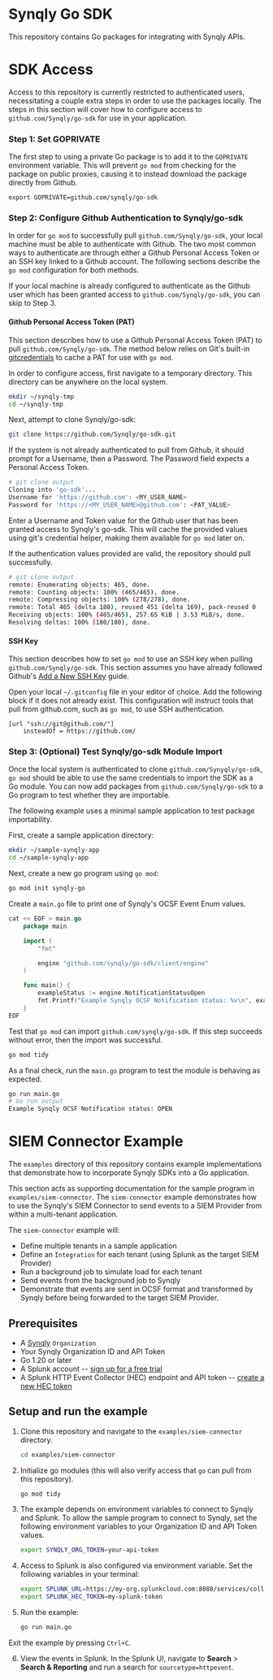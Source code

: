 # Synqly Go SDK

This repository contains Go packages for integrating with Synqly APIs.

# SDK Access

Access to this repository is currently restricted to authenticated users, necessitating a couple extra steps in order to use the packages locally. The steps in this section will cover how to configure access to `github.com/Synqly/go-sdk` for use in your application.

### Step 1: Set GOPRIVATE

The first step to using a private Go package is to add it to the `GOPRIVATE` environment variable. This will prevent `go mod` from checking for the package on  public proxies, causing it to instead download the package directly from Github.

```
export GOPRIVATE=github.com/synqly/go-sdk
```

### Step 2: Configure Github Authentication to Synqly/go-sdk

In order for `go mod` to successfully pull `github.com/Synqly/go-sdk`, your local machine must be able to authenticate with Github. The two most common ways to authenticate are through either a Github Personal Access Token or an SSH key linked to a Github account. The following sections describe the `go mod` configuration for both methods.

If your local machine is already configured to authenticate as the Github user which has been granted access to `github.com/Synqly/go-sdk`, you can skip to Step 3.


#### Github Personal Access Token (PAT)

This section describes how to use a Github Personal Access Token (PAT) to pull `github.com/Synqly/go-sdk`. The method below relies on Git's built-in [gitcredentials](https://git-scm.com/docs/gitcredentials) to cache a PAT for use with `go mod`.

In order to configure access, first navigate to a temporary directory. This directory can be anywhere on the local system.

```bash
mkdir ~/synqly-tmp
cd ~/synqly-tmp
```

Next, attempt to clone Synqly/go-sdk:

```bash
git clone https://github.com/Synqly/go-sdk.git
```

If the system is not already authenticated to pull from Github, it should prompt for a Username, then a Password. The Password field expects a Personal Access Token.

```bash
# git clone output
Cloning into 'go-sdk'...
Username for 'https://github.com': <MY_USER_NAME>
Password for 'https://<MY_USER_NAME>@github.com': <PAT_VALUE>
```

Enter a Username and Token value for the Github user that has been granted access to Synqly's go-sdk. This will cache the provided values using git's credential helper, making them available for `go mod` later on.

If the authentication values provided are valid, the repository should pull successfully.

```bash
# git clone output
remote: Enumerating objects: 465, done.
remote: Counting objects: 100% (465/465), done.
remote: Compressing objects: 100% (278/278), done.
remote: Total 465 (delta 180), reused 451 (delta 169), pack-reused 0
Receiving objects: 100% (465/465), 257.65 KiB | 3.53 MiB/s, done.
Resolving deltas: 100% (180/180), done.
```

#### SSH Key

This section describes how to set `go mod` to use an SSH key when pulling `github.com/Synqly/go-sdk`. This section assumes you have already followed Github's [Add a New SSH Key](https://docs.github.com/en/authentication/connecting-to-github-with-ssh/adding-a-new-ssh-key-to-your-github-account) guide. 

Open your local `~/.gitconfig` file in your editor of choice. Add the following block if it does not already exist. This configuration will instruct tools that pull from github.com, such as `go mod`, to use SSH authentication. 

```
[url "ssh://git@github.com/"]
	insteadOf = https://github.com/
```

### Step 3: (Optional) Test Synqly/go-sdk Module Import

Once the local system is authenticated to clone `github.com/Synyqly/go-sdk`, `go mod` should be able to use the same credentials to import the SDK as a Go module. You can now add packages from `github.com/Synqly/go-sdk` to a Go program to test whether they are importable. 

The following example uses a minimal sample application to test package importability.

First, create a sample application directory:

```bash
mkdir ~/sample-synqly-app
cd ~/sample-synqly-app
```

Next, create a new go program using `go mod`:

```bash
go mod init synqly-go
```

Create a `main.go` file to print one of Synqly's OCSF Event Enum values.

```go
cat << EOF > main.go
    package main

    import (
        "fmt"

        engine "github.com/synqly/go-sdk/client/engine"
    )

    func main() {
        exampleStatus := engine.NotificationStatusOpen
        fmt.Printf("Example Synqly OCSF Notification status: %v\n", exampleStatus)
    }
EOF
```

Test that `go mod` can import `github.com/synqly/go-sdk`. If this step succeeds without error, then the import was successful.

```bash
go mod tidy
```

As a final check, run the `main.go` program to test the module is behaving as expected.

```bash
go run main.go
# Go run output
Example Synqly OCSF Notification status: OPEN
```

# SIEM Connector Example

The `examples` directory of this repository contains example implementations that demonstrate how to incorporate Synqly SDKs into a Go application.

This section acts as supporting documentation for the sample program in `examples/siem-connector`. The `siem-connector` example demonstrates how to use the Synqly's SIEM Connector to send events to a SIEM Provider from within a multi-tenant application. 

The `siem-connector` example will:

- Define multiple tenants in a sample application
- Define an `Integration` for each tenant (using Splunk as the target SIEM Provider)
- Run a background job to simulate load for each tenant
- Send events from the background job to Synqly
- Demonstrate that events are sent in OCSF format and transformed by Synqly before
  being forwarded to the target SIEM Provider.

## Prerequisites

- A [Synqly](https://synqly.com) `Organization`
- Your Synqly Organization ID and API Token
- Go 1.20 or later
- A Splunk account -- [sign up for a free trial](https://www.splunk.com/en_us/download.html)
- A Splunk HTTP Event Collector (HEC) endpoint and API token -- [create a new HEC token](https://docs.splunk.com/Documentation/Splunk/8.1.3/Data/UsetheHTTPEventCollector#Create_an_Event_Collector_token)

## Setup and run the example

1. Clone this repository and navigate to the `examples/siem-connector` directory.
    ```bash
    cd examples/siem-connector
    ```
2. Initialize go modules (this will also verify access that `go` can pull from
   this repository). 
   ```bash
   go mod tidy
   ```
3. The example depends on environment variables to connect to Synqly and Splunk. To allow the sample program to connect to Synqly, set the following environment variables to your Organization ID and API Token values.

    ```bash
    export SYNQLY_ORG_TOKEN=your-api-token
    ```

4. Access to Splunk is also configured via environment variable. Set the following variables in your terminal:

    ```bash
    export SPLUNK_URL=https://my-org.splunkcloud.com:8088/services/collector/event
    export SPLUNK_HEC_TOKEN=my-splunk-token
    ```

5. Run the example:

    ```bash
    go run main.go
    ```

Exit the example by pressing `Ctrl+C`.

6. View the events in Splunk. In the Splunk UI, navigate to **Search** > **Search & Reporting** and run a search for `sourcetype=httpevent`.
